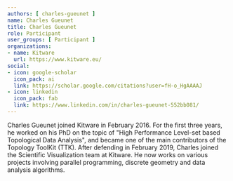 ```yaml
---
authors: [ charles-gueunet ]
name: Charles Gueunet 
title: Charles Gueunet
role: Participant
user_groups: [ Participant ]
organizations:
- name: Kitware
  url: https://www.kitware.eu/
social:
- icon: google-scholar
  icon_pack: ai
  link: https://scholar.google.com/citations?user=fH-o_HgAAAAJ
- icon: linkedin
  icon_pack: fab
  link: https://www.linkedin.com/in/charles-gueunet-552bb081/
---
```


Charles Gueunet joined Kitware in February 2016. For the first three years, he
worked on his PhD on the topic of "High Performance Level-set based Topological
Data Analysis", and became one of the main contributors of the Topology
ToolKit (TTK). After defending in February 2019, Charles joined the Scientific
Visualization team at Kitware. He now works on various projects involving
parallel programming, discrete geometry and data analysis algorithms.
